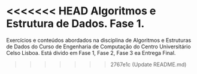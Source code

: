 <<<<<<< HEAD
Algoritmos e Estrutura de Dados.
Fase 1.
=======
Exercícios e conteúdos abordados na disciplina de Algoritmos e Estruturas de Dados do Curso de Engenharia de Computação do Centro Universitário Celso Lisboa.
Está divido em Fase 1, Fase 2, Fase 3 ea Entrega Final.
>>>>>>> 2767e1c (Update README.md)
